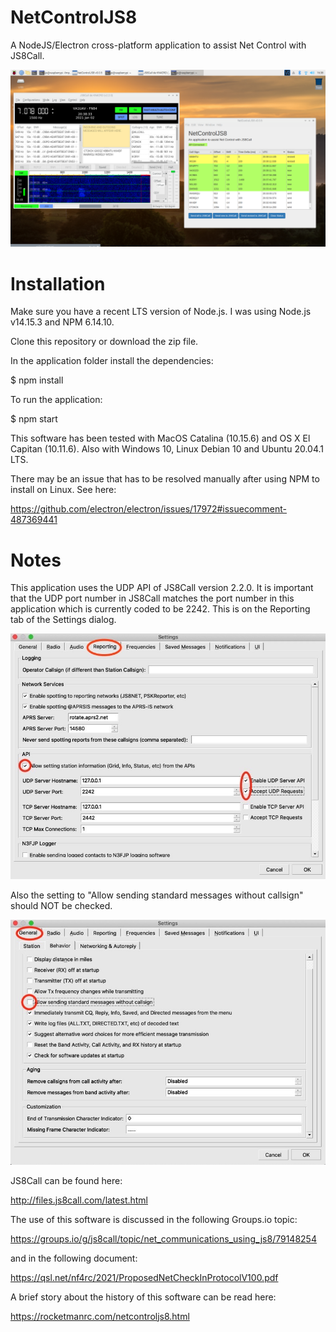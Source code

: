 # NetControlJS8
A NodeJS/Electron cross-platform application to assist Net Control with JS8Call.

![Photo](images/NetControlJS8rpi1.png)
 
# Installation
Make sure you have a recent LTS version of Node.js. I was using Node.js v14.15.3 and NPM 6.14.10.

Clone this repository or download the zip file.

In the application folder install the dependencies:

$ npm install

To run the application:

$ npm start

This software has been tested with MacOS Catalina (10.15.6) and OS X El Capitan (10.11.6). 
Also with Windows 10, Linux Debian 10 and Ubuntu 20.04.1 LTS.

There may be an issue that has to be resolved manually after using NPM to install on Linux. See here:

https://github.com/electron/electron/issues/17972#issuecomment-487369441

# Notes
This application uses the UDP API of JS8Call version 2.2.0. It is important that the UDP 
port number in JS8Call matches the port number in this application which is currently
coded to be 2242. This is on the Reporting tab of the Settings dialog.

![Photo](images/settings2.jpeg)

Also the setting to "Allow sending standard messages without callsign" should NOT be checked.

![Photo](images/settings1.jpeg)

JS8Call can be found here:

http://files.js8call.com/latest.html

The use of this software is discussed in the following Groups.io topic:

https://groups.io/g/js8call/topic/net_communications_using_js8/79148254

and in the following document:

https://qsl.net/nf4rc/2021/ProposedNetCheckInProtocolV100.pdf 

A brief story about the history of this software can be read here:

https://rocketmanrc.com/netcontroljs8.html